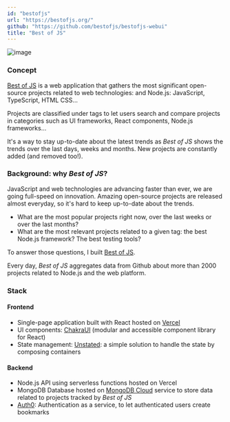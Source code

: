 ```yaml
---
id: "bestofjs"
url: "https://bestofjs.org/"
github: "https://github.com/bestofjs/bestofjs-webui"
title: "Best of JS"
---
```


![image](https://user-images.githubusercontent.com/5546996/136642215-0954411d-274c-4ae8-8106-75ed69108d15.png)

### Concept

[Best of JS](https://bestofjs.org/) is a web application that
gathers the most significant open-source projects related to web technologies: and Node.js: JavaScript, TypeScript, HTML CSS...

Projects are classified under tags to let users search and compare projects in categories such as UI frameworks, React components, Node.js frameworks...

It's a way to stay up-to-date about the latest trends as _Best of JS_ shows the trends over the last days, weeks and months. New projects are constantly added (and removed too!).

### Background: why _Best of JS_?

JavaScript and web technologies are advancing faster than ever, we are going full-speed on innovation.
Amazing open-source projects are released almost everyday, so it's hard to keep up-to-date about the trends.

- What are the most popular projects right now, over the last weeks or over the last months?
- What are the most relevant projects related to a given tag: the best Node.js framework? The best testing tools?

To answer those questions, I built [Best of JS](https://bestofjs.org/).

Every day, _Best of JS_ aggregates data from Github about more than 2000 projects related to Node.js and the web platform.

### Stack

#### Frontend

- Single-page application built with React hosted on [Vercel](https://vercel.com)
- UI components: [ChakraUI](https://chakra-ui.com/) (modular and accessible component library for React)
- State management: [Unstated](): a simple solution to handle the state by composing containers

#### Backend

- Node.js API using serverless functions hosted on Vercel
- MongoDB Database hosted on [MongoDB Cloud](https://cloud.mongodb.com/) service to store data related to projects tracked by _Best of JS_
- [Auth0](https://auth0.com/): Authentication as a service, to let authenticated users create bookmarks

